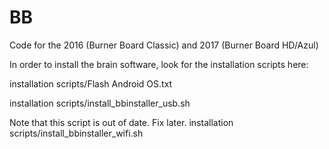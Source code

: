 # BB
Code for the 2016 (Burner Board Classic) and 2017 (Burner Board HD/Azul)

In order to install the brain software, look for the installation scripts here:

installation scripts/Flash Android OS.txt

installation scripts/install_bbinstaller_usb.sh

Note that this script is out of date.  Fix later.
installation scripts/install_bbinstaller_wifi.sh
